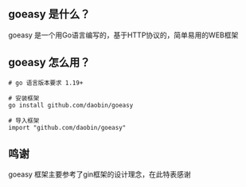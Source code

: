 ## goeasy 是什么？

goeasy 是一个用Go语言编写的，基于HTTP协议的，简单易用的WEB框架

## goeasy 怎么用？

```shell
# go 语言版本要求 1.19+

# 安装框架
go install github.com/daobin/goeasy

# 导入框架
import "github.com/daobin/goeasy"
```

## 鸣谢

goeasy 框架主要参考了gin框架的设计理念，在此特表感谢